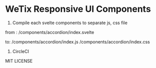 # WeTix Responsive UI Components

1. Compile each svelte components to separate js, css file



from :
/components/accordion/index.svelte

to:
/components/accordion/index.js
/components/accordion/index.css


1. CircleCI

MIT LICENSE
